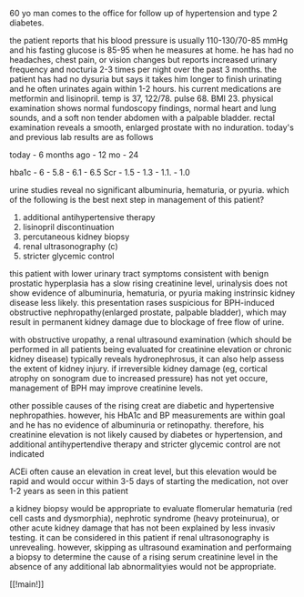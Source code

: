 60 yo man comes to the office for follow up of hypertension and type 2 diabetes. 

the patient reports that his blood pressure is usually 110-130/70-85 mmHg and his fasting glucose is 85-95 when he measures at home. he has had no headaches, chest pain, or vision changes but reports increased urinary frequency and nocturia 2-3 times per night over the past 3 months. the patient has had no dysuria but says it takes him longer to finish urinating and he often urinates again within 1-2 hours. his current medications are metformin and lisinopril. temp is 37, 122/78. pulse 68. BMI 23. physical examination shows normal fundoscopy findings, normal heart and lung sounds, and a soft non tender abdomen with a palpable bladder. rectal examination reveals a smooth, enlarged prostate with no induration. today's and previous lab results are as follows 

today - 6 months ago - 12 mo - 24 

hba1c - 6 - 5.8 - 6.1 - 6.5 
Scr - 1.5 - 1.3 - 1.1. - 1.0 

urine studies reveal no significant albuminuria, hematuria, or pyuria. which of the following is the best next step in management of this patient? 

1. additional antihypertensive therapy 
2. lisinopril discontinuation 
3. percutaneous kidney biopsy 
4. renal ultrasonography (c)
5. stricter glycemic control 

this patient with lower urinary tract symptoms consistent with benign prostatic hyperplasia has a slow rising creatinine level, urinalysis does not show evidence of albuminuria, hematuria, or pyuria making instrinsic kidney disease less likely. this presentation rases suspicious for BPH-induced obstructive nephropathy(enlarged prostate, palpable bladder), which may result in permanent kidney damage due to blockage of free flow of urine. 

with obstructive uropathy, a renal ultrasound examination (which should be performed in all patients being evaluated for creatinine elevation or chronic kidney disease) typically reveals hydronephrosus, it can also help assess the extent of kidney injury. if irreversible kidney damage (eg, cortical atrophy on sonogram due to increased pressure) has not yet occure, management of BPH may improve creatinine levels. 

other possible causes of the rising creat are diabetic and hypertensive nephropathies. however, his HbA1c and BP measurements are within goal and he has no evidence of albuminuria or retinopathy. therefore, his creatinine elevation is not likely caused by diabetes or hypertension, and additional antihypertendive therapy and stricter glycemic control are not indicated 

ACEi often cause an elevation in creat level, but this elevation would be rapid and would occur within 3-5 days of starting the medication, not over 1-2 years as seen in this patient 

a kidney biopsy would be appropriate to evaluate flomerular hematuria (red cell casts and dysmorphia), nephrotic syndrome (heavy proteinurua), or other acute kidney damage that has not been explained by less invasiv testing. it can be considered in this patient if renal ultrasonography is unrevealing. however, skipping as ultrasound examination and performaing a biopsy to determine the cause of a rising serum creatinine level in the absence of any additional lab abnormalityies would not be appropriate. 

[[!main!]]
